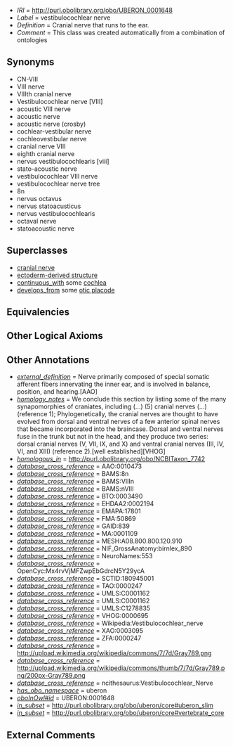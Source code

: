  * *IRI* = http://purl.obolibrary.org/obo/UBERON_0001648
 * *Label* = vestibulocochlear nerve
 * *Definition* = Cranial nerve that runs to the ear.
 * *Comment* = This class was created automatically from a combination of ontologies

## Synonyms

 * CN-VIII
 * VIII nerve
 * VIIIth cranial nerve
 * Vestibulocochlear nerve [VIII]
 * acoustic VIII nerve
 * acoustic nerve
 * acoustic nerve (crosby)
 * cochlear-vestibular nerve
 * cochleovestibular nerve
 * cranial nerve VIII
 * eighth cranial nerve
 * nervus vestibulocochlearis [viii]
 * stato-acoustic nerve
 * vestibulocochlear VIII nerve
 * vestibulocochlear nerve tree
 * 8n
 * nervus octavus
 * nervus statoacusticus
 * nervus vestibulocochlearis
 * octaval nerve
 * statoacoustic nerve

## Superclasses

 * [cranial nerve](../../UBERON/85/UBERON_0001785.md)
 * [ectoderm-derived structure](../../UBERON/21/UBERON_0004121.md)
 * [continuous_with](../../FMA/72/FMA_85972.md) some [cochlea](../../UBERON/44/UBERON_0001844.md)
 * [develops_from](../../RO/02/RO_0002202.md) some [otic placode](../../UBERON/69/UBERON_0003069.md)

## Equivalencies


## Other Logical Axioms


## Other Annotations

 * *[external_definition](../../UBPROP/01/UBPROP_0000001.md)* = Nerve primarily composed of special somatic afferent fibers innervating the inner ear, and is involved in balance, position, and hearing.[AAO]
 * *[homology_notes](../../UBPROP/03/UBPROP_0000003.md)* = We conclude this section by listing some of the many synapomorphies of craniates, including (...) (5) cranial nerves (...) (reference 1); Phylogenetically, the cranial nerves are thought to have evolved from dorsal and ventral nerves of a few anterior spinal nerves that became incorporated into the braincase. Dorsal and ventral nerves fuse in the trunk but not in the head, and they produce two series: dorsal cranial nerves (V, VII, IX, and X) and ventral cranial nerves (III, IV, VI, and XIII) (reference 2).[well established][VHOG]
 * *[homologous_in](../../core#homologous/in/core#homologous_in.md)* = http://purl.obolibrary.org/obo/NCBITaxon_7742
 * *[database_cross_reference](../../ef/oboInOwl#hasDbXref.md)* = AAO:0010473
 * *[database_cross_reference](../../ef/oboInOwl#hasDbXref.md)* = BAMS:8n
 * *[database_cross_reference](../../ef/oboInOwl#hasDbXref.md)* = BAMS:VIIIn
 * *[database_cross_reference](../../ef/oboInOwl#hasDbXref.md)* = BAMS:nVIII
 * *[database_cross_reference](../../ef/oboInOwl#hasDbXref.md)* = BTO:0003490
 * *[database_cross_reference](../../ef/oboInOwl#hasDbXref.md)* = EHDAA2:0002194
 * *[database_cross_reference](../../ef/oboInOwl#hasDbXref.md)* = EMAPA:17801
 * *[database_cross_reference](../../ef/oboInOwl#hasDbXref.md)* = FMA:50869
 * *[database_cross_reference](../../ef/oboInOwl#hasDbXref.md)* = GAID:839
 * *[database_cross_reference](../../ef/oboInOwl#hasDbXref.md)* = MA:0001109
 * *[database_cross_reference](../../ef/oboInOwl#hasDbXref.md)* = MESH:A08.800.800.120.910
 * *[database_cross_reference](../../ef/oboInOwl#hasDbXref.md)* = NIF_GrossAnatomy:birnlex_890
 * *[database_cross_reference](../../ef/oboInOwl#hasDbXref.md)* = NeuroNames:553
 * *[database_cross_reference](../../ef/oboInOwl#hasDbXref.md)* = OpenCyc:Mx4rvVjMFZwpEbGdrcN5Y29ycA
 * *[database_cross_reference](../../ef/oboInOwl#hasDbXref.md)* = SCTID:180945001
 * *[database_cross_reference](../../ef/oboInOwl#hasDbXref.md)* = TAO:0000247
 * *[database_cross_reference](../../ef/oboInOwl#hasDbXref.md)* = UMLS:C0001162
 * *[database_cross_reference](../../ef/oboInOwl#hasDbXref.md)* = UMLS:C0001162
 * *[database_cross_reference](../../ef/oboInOwl#hasDbXref.md)* = UMLS:C1278835
 * *[database_cross_reference](../../ef/oboInOwl#hasDbXref.md)* = VHOG:0000695
 * *[database_cross_reference](../../ef/oboInOwl#hasDbXref.md)* = Wikipedia:Vestibulocochlear_nerve
 * *[database_cross_reference](../../ef/oboInOwl#hasDbXref.md)* = XAO:0003095
 * *[database_cross_reference](../../ef/oboInOwl#hasDbXref.md)* = ZFA:0000247
 * *[database_cross_reference](../../ef/oboInOwl#hasDbXref.md)* = http://upload.wikimedia.org/wikipedia/commons/7/7d/Gray789.png
 * *[database_cross_reference](../../ef/oboInOwl#hasDbXref.md)* = http://upload.wikimedia.org/wikipedia/commons/thumb/7/7d/Gray789.png/200px-Gray789.png
 * *[database_cross_reference](../../ef/oboInOwl#hasDbXref.md)* = ncithesaurus:Vestibulocochlear_Nerve
 * *[has_obo_namespace](../../ce/oboInOwl#hasOBONamespace.md)* = uberon
 * *[oboInOwl#id](../../id/oboInOwl#id.md)* = UBERON:0001648
 * *[in_subset](../../et/oboInOwl#inSubset.md)* = http://purl.obolibrary.org/obo/uberon/core#uberon_slim
 * *[in_subset](../../et/oboInOwl#inSubset.md)* = http://purl.obolibrary.org/obo/uberon/core#vertebrate_core

## External Comments

